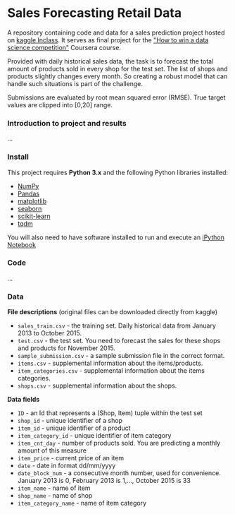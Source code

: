 # Sales Forecasting Retail Data
A repository containing code and data for a sales prediction project hosted on [kaggle Inclass](https://www.kaggle.com/c/competitive-data-science-predict-future-sales). It serves as final project for the ["How to win a data science competition"](https://www.coursera.org/learn/competitive-data-science/home/welcome) Coursera course. 

Provided with daily historical sales data, the task is to forecast the total amount of products sold in every shop for the test set. The list of shops and products slightly changes every month. So creating a robust model that can handle such situations is part of the challenge.

Submissions are evaluated by root mean squared error (RMSE). True target values are clipped into [0,20] range.

### Introduction to project and results

...

### Install

This project requires **Python 3.x** and the following Python libraries installed:

- [NumPy](http://www.numpy.org/)
- [Pandas](http://pandas.pydata.org)
- [matplotlib](http://matplotlib.org/)
- [seaborn](http://seaborn.org)
- [scikit-learn](http://scikit-learn.org/stable/)
- [tqdm](https://pypi.org/project/tqdm/)

You will also need to have software installed to run and execute an [iPython Notebook](http://ipython.org/notebook.html)

### Code

... 

### Data

**File descriptions** (original files can be downloaded directly from kaggle)
- `sales_train.csv` - the training set. Daily historical data from January 2013 to October 2015.
- `test.csv` - the test set. You need to forecast the sales for these shops and products for November 2015.
- `sample_submission.csv` - a sample submission file in the correct format.
- `items.csv` - supplemental information about the items/products.
- `item_categories.csv`  - supplemental information about the items categories.
- `shops.csv` - supplemental information about the shops.

**Data fields**
- `ID` - an Id that represents a (Shop, Item) tuple within the test set
- `shop_id` - unique identifier of a shop
- `item_id` - unique identifier of a product
- `item_category_id` - unique identifier of item category
- `item_cnt_day` - number of products sold. You are predicting a monthly amount of this measure
- `item_price` - current price of an item
- `date` - date in format dd/mm/yyyy
- `date_block_num` - a consecutive month number, used for convenience. January 2013 is 0, February 2013 is 1,..., October 2015 is 33
- `item_name` - name of item
- `shop_name` - name of shop
- `item_category_name` - name of item category
